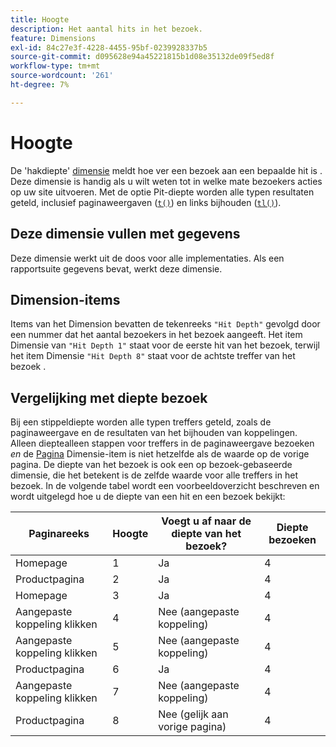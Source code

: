 ```yaml
---
title: Hoogte
description: Het aantal hits in het bezoek.
feature: Dimensions
exl-id: 84c27e3f-4228-4455-95bf-0239928337b5
source-git-commit: d095628e94a45221815b1d08e35132de09f5ed8f
workflow-type: tm+mt
source-wordcount: '261'
ht-degree: 7%

---
```


# Hoogte

De &#39;hakdiepte&#39; [dimensie](overview.md) meldt hoe ver een bezoek aan een bepaalde hit is . Deze dimensie is handig als u wilt weten tot in welke mate bezoekers acties op uw site uitvoeren. Met de optie Pit-diepte worden alle typen resultaten geteld, inclusief paginaweergaven ([`t()`](/help/implement/vars/functions/t-method.md)) en links bijhouden ([`tl()`](/help/implement/vars/functions/tl-method.md)).

## Deze dimensie vullen met gegevens

Deze dimensie werkt uit de doos voor alle implementaties. Als een rapportsuite gegevens bevat, werkt deze dimensie.

## Dimension-items

Items van het Dimension bevatten de tekenreeks `"Hit Depth"` gevolgd door een nummer dat het aantal bezoekers in het bezoek aangeeft. Het item Dimensie van `"Hit Depth 1"` staat voor de eerste hit van het bezoek, terwijl het item Dimensie `"Hit Depth 8"` staat voor de achtste treffer van het bezoek .

## Vergelijking met diepte bezoek

Bij een stippeldiepte worden alle typen treffers geteld, zoals de paginaweergave en de resultaten van het bijhouden van koppelingen. Alleen dieptealleen stappen voor treffers in de paginaweergave bezoeken _en_ de [Pagina](page.md) Dimensie-item is niet hetzelfde als de waarde op de vorige pagina. De diepte van het bezoek is ook een op bezoek-gebaseerde dimensie, die het betekent is de zelfde waarde voor alle treffers in het bezoek. In de volgende tabel wordt een voorbeeldoverzicht beschreven en wordt uitgelegd hoe u de diepte van een hit en een bezoek bekijkt:

| Paginareeks | Hoogte | Voegt u af naar de diepte van het bezoek? | Diepte bezoeken |
| --- | --- | --- | --- |
| Homepage | 1 | Ja | 4 |
| Productpagina | 2 | Ja | 4 |
| Homepage | 3 | Ja | 4 |
| Aangepaste koppeling klikken | 4 | Nee (aangepaste koppeling) | 4 |
| Aangepaste koppeling klikken | 5 | Nee (aangepaste koppeling) | 4 |
| Productpagina | 6 | Ja | 4 |
| Aangepaste koppeling klikken | 7 | Nee (aangepaste koppeling) | 4 |
| Productpagina | 8 | Nee (gelijk aan vorige pagina) | 4 |
